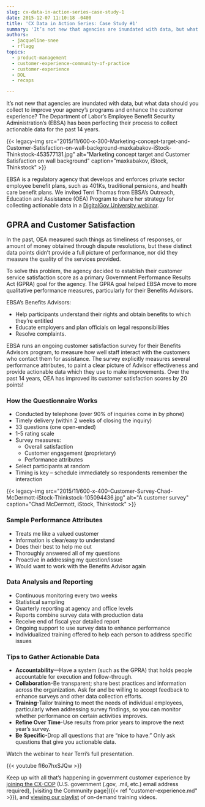 ```yaml
---
slug: cx-data-in-action-series-case-study-1
date: 2015-12-07 11:10:18 -0400
title: 'CX Data in Action Series: Case Study #1'
summary: 'It’s not new that agencies are inundated with data, but what data should you collect to improve your agency’s programs and enhance the customer experience? The Department of Labor’s Employee Benefit Security Administration’s (EBSA) has been perfecting their process to collect actionable data for the past 14 years. EBSA is a regulatory agency that develops'
authors:
  - jacqueline-snee
  - rflagg
topics:
  - product-management
  - customer-experience-community-of-practice
  - customer-experience
  - DOL
  - recaps

---
```


It’s not new that agencies are inundated with data, but what data should you collect to improve your agency’s programs and enhance the customer experience? The Department of Labor’s Employee Benefit Security Administration’s (EBSA) has been perfecting their process to collect actionable data for the past 14 years.

{{< legacy-img src="2015/11/600-x-300-Marketing-concept-target-and-Customer-Satisfaction-on-wall-background-maxkabakov-iStock-Thinkstock-453577131.jpg" alt="Marketing concept target and Customer Satisfaction on wall background" caption="maxkabakov, iStock, Thinkstock" >}} 

EBSA is a regulatory agency that develops and enforces private sector employee benefit plans, such as 401Ks, traditional pensions, and health care benefit plans. We invited Terri Thomas from EBSA’s Outreach, Education and Assistance (OEA) Program to share her strategy for collecting actionable data in a [DigitalGov University webinar](https://www.youtube.com/watch?v=fI6o7hxSJQw&list=PLd9b-GuOJ3nH7xSSjL1XBXPfVqw68BNbW&index=3).

## GPRA and Customer Satisfaction

In the past, OEA measured such things as timeliness of responses, or amount of money obtained through dispute resolutions, but these distinct data points didn’t provide a full picture of performance, nor did they measure the quality of the services provided.

To solve this problem, the agency decided to establish their customer service satisfaction score as a primary Government Performance Results Act (GPRA) goal for the agency. The GPRA goal helped EBSA move to more qualitative performance measures, particularly for their Benefits Advisors.

EBSA’s Benefits Advisors:

  * Help participants understand their rights and obtain benefits to which they’re entitled
  * Educate employers and plan officials on legal responsibilities
  * Resolve complaints.

EBSA runs an ongoing customer satisfaction survey for their Benefits Advisors program, to measure how well staff interact with the customers who contact them for assistance. The survey explicitly measures several performance attributes, to paint a clear picture of Advisor effectiveness and provide actionable data which they use to make improvements. Over the past 14 years, OEA has improved its customer satisfaction scores by 20 points!

### How the Questionnaire Works

  * Conducted by telephone (over 90% of inquiries come in by phone)
  * Timely delivery (within 2 weeks of closing the inquiry)
  * 33 questions (one open-ended)
  * 1-5 rating scale
  * Survey measures: 
      * Overall satisfaction
      * Customer engagement (proprietary)
      * Performance attributes
  * Select participants at random
  * Timing is key &#8211; schedule immediately so respondents remember the interaction

{{< legacy-img src="2015/11/600-x-400-Customer-Survey-Chad-McDermott-iStock-Thinkstock-105094436.jpg" alt="A customer survey" caption="Chad McDermott, iStock, Thinkstock" >}} 

### Sample Performance Attributes

  * Treats me like a valued customer
  * Information is clear/easy to understand
  * Does their best to help me out
  * Thoroughly answered all of my questions
  * Proactive in addressing my question/issue
  * Would want to work with the Benefits Advisor again

### Data Analysis and Reporting

  * Continuous monitoring every two weeks
  * Statistical sampling
  * Quarterly reporting at agency and office levels
  * Reports combine survey data with production data
  * Receive end of fiscal year detailed report
  * Ongoing support to use survey data to enhance performance
  * Individualized training offered to help each person to address specific issues

### Tips to Gather Actionable Data

  * **Accountability**—Have a system (such as the GPRA) that holds people accountable for execution and follow-through.
  * **Collaboration**-Be transparent; share best practices and information across the organization. Ask for and be willing to accept feedback to enhance surveys and other data collection efforts.
  * **Training**-Tailor training to meet the needs of individual employees, particularly when addressing survey findings, so you can monitor whether performance on certain activities improves.
  * **Refine Over Time**-Use results from prior years to improve the next year’s survey.
  * **Be Specific**-Drop all questions that are “nice to have.” Only ask questions that give you actionable data.

Watch the webinar to hear Terri’s full presentation.

{{< youtube fI6o7hxSJQw >}}

Keep up with all that’s happening in government customer experience by [joining the CX-COP](https://docs.google.com/a/gsa.gov/forms/d/1hzJbZChUg2TRLi_MiC4nAbB-HKUOerBF2kL0qO38fPo/viewform) (U.S. government (.gov, .mil, etc.) email address required), [visiting the Community page]({{< ref "customer-experience.md" >}}), and [viewing our playlist](https://www.youtube.com/playlist?list=PLd9b-GuOJ3nH7xSSjL1XBXPfVqw68BNbW) of on-demand training videos.
